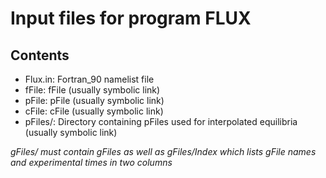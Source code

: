 # Input files for program FLUX

## Contents
- Flux.in: Fortran_90 namelist file
- fFile: fFile (usually symbolic link)
- pFile: pFile (usually symbolic link)
- cFile: cFile (usually symbolic link)
- pFiles/: Directory containing pFiles used for interpolated equilibria (usually symbolic link)

*gFiles/ must contain gFiles as well as gFiles/Index which lists gFile names and experimental times in two columns*
